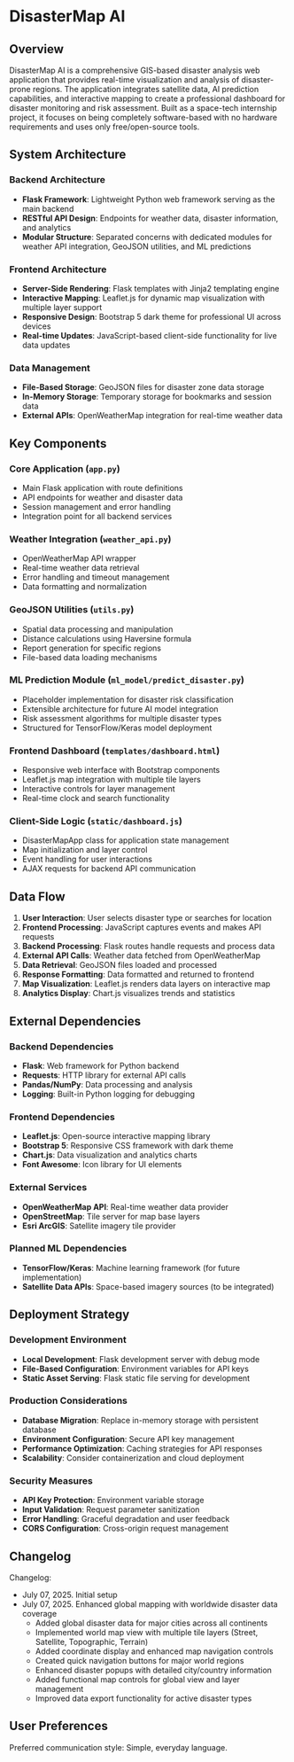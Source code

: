 # DisasterMap AI

## Overview

DisasterMap AI is a comprehensive GIS-based disaster analysis web application that provides real-time visualization and analysis of disaster-prone regions. The application integrates satellite data, AI prediction capabilities, and interactive mapping to create a professional dashboard for disaster monitoring and risk assessment. Built as a space-tech internship project, it focuses on being completely software-based with no hardware requirements and uses only free/open-source tools.

## System Architecture

### Backend Architecture
- **Flask Framework**: Lightweight Python web framework serving as the main backend
- **RESTful API Design**: Endpoints for weather data, disaster information, and analytics
- **Modular Structure**: Separated concerns with dedicated modules for weather API integration, GeoJSON utilities, and ML predictions

### Frontend Architecture
- **Server-Side Rendering**: Flask templates with Jinja2 templating engine
- **Interactive Mapping**: Leaflet.js for dynamic map visualization with multiple layer support
- **Responsive Design**: Bootstrap 5 dark theme for professional UI across devices
- **Real-time Updates**: JavaScript-based client-side functionality for live data updates

### Data Management
- **File-Based Storage**: GeoJSON files for disaster zone data storage
- **In-Memory Storage**: Temporary storage for bookmarks and session data
- **External APIs**: OpenWeatherMap integration for real-time weather data

## Key Components

### Core Application (`app.py`)
- Main Flask application with route definitions
- API endpoints for weather and disaster data
- Session management and error handling
- Integration point for all backend services

### Weather Integration (`weather_api.py`)
- OpenWeatherMap API wrapper
- Real-time weather data retrieval
- Error handling and timeout management
- Data formatting and normalization

### GeoJSON Utilities (`utils.py`)
- Spatial data processing and manipulation
- Distance calculations using Haversine formula
- Report generation for specific regions
- File-based data loading mechanisms

### ML Prediction Module (`ml_model/predict_disaster.py`)
- Placeholder implementation for disaster risk classification
- Extensible architecture for future AI model integration
- Risk assessment algorithms for multiple disaster types
- Structured for TensorFlow/Keras model deployment

### Frontend Dashboard (`templates/dashboard.html`)
- Responsive web interface with Bootstrap components
- Leaflet.js map integration with multiple tile layers
- Interactive controls for layer management
- Real-time clock and search functionality

### Client-Side Logic (`static/dashboard.js`)
- DisasterMapApp class for application state management
- Map initialization and layer control
- Event handling for user interactions
- AJAX requests for backend API communication

## Data Flow

1. **User Interaction**: User selects disaster type or searches for location
2. **Frontend Processing**: JavaScript captures events and makes API requests
3. **Backend Processing**: Flask routes handle requests and process data
4. **External API Calls**: Weather data fetched from OpenWeatherMap
5. **Data Retrieval**: GeoJSON files loaded and processed
6. **Response Formatting**: Data formatted and returned to frontend
7. **Map Visualization**: Leaflet.js renders data layers on interactive map
8. **Analytics Display**: Chart.js visualizes trends and statistics

## External Dependencies

### Backend Dependencies
- **Flask**: Web framework for Python backend
- **Requests**: HTTP library for external API calls
- **Pandas/NumPy**: Data processing and analysis
- **Logging**: Built-in Python logging for debugging

### Frontend Dependencies
- **Leaflet.js**: Open-source interactive mapping library
- **Bootstrap 5**: Responsive CSS framework with dark theme
- **Chart.js**: Data visualization and analytics charts
- **Font Awesome**: Icon library for UI elements

### External Services
- **OpenWeatherMap API**: Real-time weather data provider
- **OpenStreetMap**: Tile server for map base layers
- **Esri ArcGIS**: Satellite imagery tile provider

### Planned ML Dependencies
- **TensorFlow/Keras**: Machine learning framework (for future implementation)
- **Satellite Data APIs**: Space-based imagery sources (to be integrated)

## Deployment Strategy

### Development Environment
- **Local Development**: Flask development server with debug mode
- **File-Based Configuration**: Environment variables for API keys
- **Static Asset Serving**: Flask static file serving for development

### Production Considerations
- **Database Migration**: Replace in-memory storage with persistent database
- **Environment Configuration**: Secure API key management
- **Performance Optimization**: Caching strategies for API responses
- **Scalability**: Consider containerization and cloud deployment

### Security Measures
- **API Key Protection**: Environment variable storage
- **Input Validation**: Request parameter sanitization
- **Error Handling**: Graceful degradation and user feedback
- **CORS Configuration**: Cross-origin request management

## Changelog

Changelog:
- July 07, 2025. Initial setup
- July 07, 2025. Enhanced global mapping with worldwide disaster data coverage
  - Added global disaster data for major cities across all continents
  - Implemented world map view with multiple tile layers (Street, Satellite, Topographic, Terrain)
  - Added coordinate display and enhanced map navigation controls
  - Created quick navigation buttons for major world regions
  - Enhanced disaster popups with detailed city/country information
  - Added functional map controls for global view and layer management
  - Improved data export functionality for active disaster types

## User Preferences

Preferred communication style: Simple, everyday language.